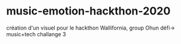 # music-emotion-hackthon-2020

création d'un visuel pour le hackthon Wallifornia, group Ohun défi-> music+tech challange 3
